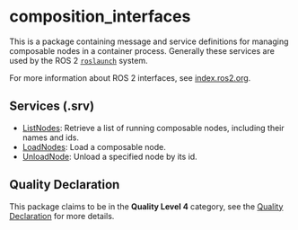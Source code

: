 # composition_interfaces
This is a package containing message and service definitions for managing composable nodes in a container process.
Generally these services are used by the ROS 2 [`roslaunch`](https://design.ros2.org/articles/roslaunch.html) system.

For more information about ROS 2 interfaces, see [index.ros2.org](https://index.ros.org/doc/ros2/Concepts/About-ROS-Interfaces/).

## Services (.srv)
* [ListNodes](srv/ListNodes.srv): Retrieve a list of running composable nodes, including their names and ids.
* [LoadNodes](srv/LoadNode.srv): Load a composable node.
* [UnloadNode](srv/UnloadNode.srv): Unload a specified node by its id.

## Quality Declaration
This package claims to be in the **Quality Level 4** category, see the [Quality Declaration](QUALITY_DECLARATION.md) for more details.

